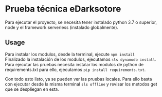 
# Prueba técnica eDarksotore

Para ejecutar el proyecto, se necesita tener instalado python 3.7 o superior, node  y el framework serverless (instalado globalmente).

## Usage

Para instalar los modulos, desde la terminal, ejecute ```npm install ```
Finalizado la instalación de los modulos, ejecutamos ``` sls dynamodb install ```.
Para ejecutar las pruebas necesita instalar los modulos de python de requirements.txt para ello, ejecutamos ``` pip install requirements.txt ```.

Con todo esto listo, ya se pueden ver las pruebas locales. Para ello basta con ejecutar desde la misma terminal ``` sls offline ``` y revisar los metodos get que se despliegan en esta.
